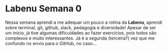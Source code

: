 # Labenu Semana 0

Nessa semana aprendi a me adequar um pouco a rotina da **Labenu**, aprendi sobre terminal, git, github, slack, pedagogia e diversidade! Apesar de ser um início, já tive algumas dificuldades ao fazer exercícios, pois todos são complexos e muito interessantes. Já é a segunda (terceira?) vez que me confundo no envio para o GitHub, no caso... 

